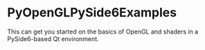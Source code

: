 # PyOpenGLPySide6Examples
This can get you started on the basics of OpenGL and shaders in a PySide6-based Qt environment.

